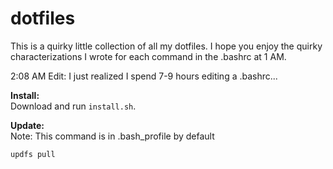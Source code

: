 # dotfiles
This is a quirky little collection of all my dotfiles.
I hope you enjoy the quirky characterizations I wrote for each command in the .bashrc at 1 AM.

2:08 AM Edit: I just realized I spend 7-9 hours editing a .bashrc...

**Install:**  
Download and run ``install.sh``.

**Update:**  
Note: This command is in .bash_profile by default
```sh 
updfs pull
```
